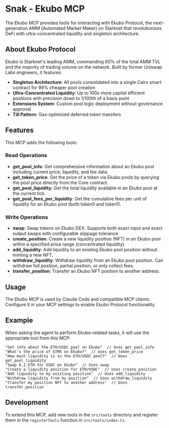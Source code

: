 # Snak - Ekubo MCP

The Ekubo MCP provides tools for interacting with Ekubo Protocol, the next-generation AMM (Automated Market Maker) on Starknet that revolutionizes DeFi with ultra-concentrated liquidity and singleton architecture.

## About Ekubo Protocol

Ekubo is Starknet's leading AMM, commanding 60% of the total AMM TVL and the majority of trading volume on the network. Built by former Uniswap Labs engineers, it features:

- **Singleton Architecture**: All pools consolidated into a single Cairo smart contract for 99% cheaper pool creation
- **Ultra-Concentrated Liquidity**: Up to 100x more capital efficient positions with precision down to 1/100th of a basis point
- **Extensions System**: Custom pool logic deployment without governance approval
- **Till Pattern**: Gas-optimized deferred token transfers

## Features

This MCP adds the following tools:

### Read Operations
- **get_pool_info**: Get comprehensive information about an Ekubo pool including current price, liquidity, and fee data.
- **get_token_price**: Get the price of a token via Ekubo pools by querying the pool price directly from the Core contract.
- **get_pool_liquidity**: Get the total liquidity available in an Ekubo pool at the current tick.
- **get_pool_fees_per_liquidity**: Get the cumulative fees per unit of liquidity for an Ekubo pool (both token0 and token1).

### Write Operations
- **swap**: Swap tokens on Ekubo DEX. Supports both exact input and exact output swaps with configurable slippage tolerance.
- **create_position**: Create a new liquidity position (NFT) in an Ekubo pool within a specified price range (concentrated liquidity).
- **add_liquidity**: Add liquidity to an existing Ekubo pool position without minting a new NFT.
- **withdraw_liquidity**: Withdraw liquidity from an Ekubo pool position. Can withdraw full position, partial position, or only collect fees.
- **transfer_position**: Transfer an Ekubo NFT position to another address.

## Usage

The Ekubo MCP is used by Claude Code and compatible MCP clients. Configure it in your MCP settings to enable Ekubo Protocol functionality.

## Example

When asking the agent to perform Ekubo-related tasks, it will use the appropriate tool from this MCP:

```
"Get info about the ETH/USDC pool on Ekubo"  // Uses get_pool_info
"What's the price of STRK on Ekubo?"  // Uses get_token_price
"How much liquidity is in the ETH/USDC pool?"  // Uses get_pool_liquidity
"Swap 0.1 ETH for USDC on Ekubo"  // Uses swap
"Create a liquidity position for ETH/USDC"  // Uses create_position
"Add liquidity to my existing position"  // Uses add_liquidity
"Withdraw liquidity from my position"  // Uses withdraw_liquidity
"Transfer my position NFT to another address"  // Uses transfer_position
```

## Development

To extend this MCP, add new tools in the `src/tools` directory and register them in the `registerTools` function in `src/tools/index.ts`.
